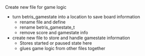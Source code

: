Create new file for game logic
 - turn betris_gamestate into a location to save board information
   - rename file and define
   - rename betris_gamestate_t
   - remove score and gamestate info
 - create new file to store and handle gamestate information
   - Stores started or paused state here
   - glues game logic from other files together